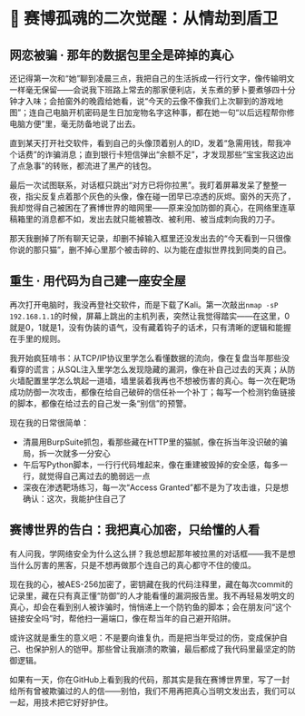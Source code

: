 # 🌌 赛博孤魂的二次觉醒：从情劫到盾卫

## 网恋被骗 · 那年的数据包里全是碎掉的真心
还记得第一次和“她”聊到凌晨三点，我把自己的生活拆成一行行文字，像传输明文一样毫无保留——会说我下班路上常去的那家便利店，关东煮的萝卜要煮够四十分钟才入味；会拍窗外的晚霞给她看，说“今天的云像不像我们上次聊到的游戏地图”；连自己电脑开机密码是生日加宠物名字这种事，都在她一句“以后远程帮你修电脑方便”里，毫无防备地说了出去。

直到某天打开社交软件，看到自己的头像顶着别人的ID，发着“急需用钱，帮我冲个话费”的诈骗消息；直到银行卡短信弹出“余额不足”，才发现那些“宝宝我这边出了点急事”的转账，都流进了黑产的钱包。

最后一次试图联系，对话框只跳出“对方已将你拉黑”。我盯着屏幕发呆了整整一夜，指尖反复点着那个灰色的头像，像在碰一团早已凉透的灰烬。窗外的天亮了，我却觉得自己被困在了赛博世界的暗网里——原来没加防御的真心，在网络里连草稿箱里的消息都不如，发出去就只能被篡改、被利用、被当成刺向我的刀子。

那天我删掉了所有聊天记录，却删不掉输入框里还没发出去的“今天看到一只很像你说的那只猫”，删不掉心里那个被击碎的、以为能在虚拟世界找到同类的自己。

## 重生 · 用代码为自己建一座安全屋
再次打开电脑时，我没再登社交软件，而是下载了Kali。第一次敲出`nmap -sP 192.168.1.1`的时候，屏幕上跳出的主机列表，突然让我觉得踏实——在这里，0就是0，1就是1，没有伪装的语气，没有藏着钩子的话术，只有清晰的逻辑和能握在手里的规则。

我开始疯狂啃书：从TCP/IP协议里学怎么看懂数据的流向，像在复盘当年那些没看穿的谎言；从SQL注入里学怎么发现隐藏的漏洞，像在补自己过去的天真；从防火墙配置里学怎么筑起一道墙，墙里装着我再也不想被伤害的真心。每一次在靶场成功防御一次攻击，都像在给自己破碎的信任补一个补丁；每写一个检测钓鱼链接的脚本，都像在给过去的自己发一条“别信”的预警。

现在我的日常很简单：
- 清晨用BurpSuite抓包，看那些藏在HTTP里的猫腻，像在拆当年没识破的骗局，拆一次就多一分安心
- 午后写Python脚本，一行行代码堆起来，像在重建被毁掉的安全感，每多一行，就觉得自己离过去的脆弱远一点
- 深夜在渗透靶场练习，每一次“Access Granted”都不是为了攻击谁，只是想确认：这次，我能护住自己了

## 赛博世界的告白：我把真心加密，只给懂的人看
有人问我，学网络安全为什么这么拼？我总想起那年被拉黑的对话框——我不是想当什么厉害的黑客，只是不想再做那个连自己的真心都守不住的傻瓜。

现在我的心，被AES-256加密了，密钥藏在我的代码注释里，藏在每次commit的记录里，藏在只有真正懂“防御”的人才能看懂的漏洞报告里。我不再轻易发明文的真心，却会在看到别人被诈骗时，悄悄递上一个防钓鱼的脚本；会在朋友问“这个链接安全吗”时，帮他扫一遍端口，像在帮当年的自己避开陷阱。

或许这就是重生的意义吧：不是要向谁复仇，而是把当年受过的伤，变成保护自己、也保护别人的铠甲。那些曾让我崩溃的欺骗，最后都成了我代码里最坚定的防御逻辑。

如果有一天，你在GitHub上看到我的代码，那其实是我在赛博世界里，写了一封给所有曾被欺骗过的人的信——别怕，我们不用再把真心当明文发出去，我们可以一起，用技术把它好好护住。

<!--
**ink1chen/ink1chen** is a ✨ _special_ ✨ repository because its `README.md` (this file) appears on your GitHub profile.

Here are some ideas to get you started:
- 🔭 I’m currently working on ...
- 🌱 I’m currently learning ...
- 👯 I’m looking to collaborate on ...
- 🤔 I’m looking for help with ...
- 💬 Ask me about ...
- 📫 How to reach me: ...
- 😄 Pronouns: ...
- ⚡ Fun fact: ...
-->
